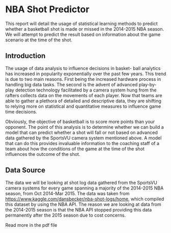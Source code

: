 # NBA Shot Predictor

This report will detail the usage of statistical
learning methods to predict whether a basketball shot is made
or missed in the 2014-2015 NBA season. We will attempt to
predict the result based on information about the game scenario
at the time of the shot.

## Introduction
The usage of data analysis to influence decisions in basket-
ball analytics has increased in popularity exponentially over
the past few years. This trend is due to two main reasons.
First being the increased hardware process in handling big
data tasks. The second is the advent of advanced play-by-
play detection technology facilitated by a camera system
hung from the rafters collects data on the movements of
each player. Now that teams are able to gather a plethora
of detailed and descriptive data, they are shifting to relying
more on statistical and quantitative measures to influence
game time decisions.

Obviously, the objective of basketball is to score more
points than your opponent. The point of this analysis is to
determine whether we can build a model that can predict
whether a shot will fall or not based on advanced data
gathered by the SportsVU camera system mentioned above.
A model that can do this provides invaluable information to
the coaching staff of a team about how the conditions of the
game at the time of the shot influences the outcome of the
shot.

## Data Source
The data we will be looking at shot log data gathered from
the SportsVU camera systems for every game spanning a
majority of the 2014-2015 NBA season, from Oct 2014-Mar
2015. The data was taken from https://www.kaggle.com/dansbecker/nba-shot-logs/home,
which
compiled this dataset by using the NBA API. The reason
we are looking at data from the 2014-2015 season is that
the NBA API stopped providing this data permanently after
the 2015 season due to cost concerns.

Read more in the pdf file
